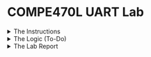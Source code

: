 # COMPE470L UART Lab

<details>
	<summary>The Instructions </summary>


[Professor Ken Arnold's instruction video](https://drive.google.com/file/d/1Q-ztf6lWboTvkhMa8we5UHa06pon7dVH/view)

This assignment is to create two state machine designs in Verilog and demonstrate them on the FPGA board:

1. **Tx:** The simpler of the two. When an 8 bit value is loaded into a register using the 8 DIP switches for the number and a push button for the "load" signal, it shifts the byte out in asynchronous serial format (initially at 9600 bits per second, later at an arbitrary, programmable data rate).  That begins with a start bit (0), followed by the 8 data bits LSB first, and a stop (1) bit.

2. Rx: The tough one, receiving a byte in the format above and displaying it using the LEDs. Your Rx will have to detect the start bit, with 1/2 bit period to confirm a valid start bit, then sample in the middle of each bit interval shifting each bit into an 8 bit register that drives the 8 LEDs on the IO board.

<details>
	<summary>**Part 1 - Transmit**</summary>
For this specific assignment, in part 1 you must implement a UART that takes paralllel input data from the switches and buttons, and produces a serial output on one of the FPGA output pins.  In order to do that, you must also create a clock with an appropriate frequency to operate the UART from the on-board oscillator connected to the FPGA.  The clock frequency should be higher than the data rate to allow for the requirements for part 2 below, most UARTs use a clock that is 16x the data rate. Capture the serial output data on the scope or logic analyzer abd confirm the serial output data is correct and that the bit period is 1/9600th second long.
	</details>

<details>
	<summary>Part 2 - Receive</summary>
In part 2, you will design a serial to parallel receiver that will receive the asynchronous data from your transmitter in part 1 above, and convert it into an 8 bit parallel word for display on the LEDs on the I/O board.
	</details>

Ultimately, you will be implementing the core subset of transmit/receive functions of a device similar to the SCC2691 serial UART chip in the file listed below, _(Note: no such file was found in the professor's lab instructions.)_ so you should review the transmit buffer empty and receive buffer full status registers of that device.  For full credit, your final UART design should implement the receive buffer full and transmit buffer empty bits. You will need to take the raw FPGA input clock ~~(8MHz for the older version of the board, 50MHz for the newer rev A board that has DIYchips.com written in white letters on the top of the board)~~ _(This instruction was originally written by the teacher with the [FPGADEVS6 board from DIYchips.com](http://diychips.com/fpgadevs6.html) in mind. This project has been implemented instead on the [Digilent Basys 3](https://reference.digilentinc.com/reference/programmable-logic/basys-3/start) which has a single 100 MHz oscillator.)_ and convert that clock into an appropriate clock for your two state machines.
</details>

<details>
	<summary> The Logic (To-Do) </summary>

	![My Original Logic](https://uc1abf78fe64f9ebb980517a3fc7.dl.dropboxusercontent.com/cd/0/get/Acrqs4rf_yU2oDbzewRzjOw8QDTLzinJJJFHfRd5kJGqK--muFy2zPbOb6foDuQ6Ybvxel0HFq_REhbRP-uVDO__RxaKPtF7ZKm2ksaJJq6o45rylfwBIOM9ktfW6IwavFE/file?_download_id=6721779728052737635490905859036659654075933702716381400345204966&_notify_domain=www.dropbox.com&dl=1 "My Original Logic")

  This was my first attempt at figuring out the state machine logic for the transmitter. It had to be revised a bit as issues came up.

	Remember to go back and add the final version of this later.

</details>

<details>
	<summary>The Lab Report </summary>


<details>
	<summary>What Did I Do To Complete the Lab?</summary>
I watched the video on blackboard about UART Tx and then drew out a first version of my state machine logic, as shown in the Logic section above.

Then I started trying to write out a basic state machine code using this. This didn’t really work well, though, and I had to make a lot of changes to get it to even output anything. After all those changes, I got it to output garbage, which was better than nothing. Every time a problem came up, I google searched what might be causing that, got a new problem, google searched, etc.
	</details>

<details>
	<summary>What Challenges Did I Have With This Lab?</summary>
+ I was getting no data output at first, because the board didn’t like the way that I was trying to read the data and then concatenate it with the start and stop bits into a single register titled _transmit._
+ Laptop BSOD’d from trying to synthesize my code. Apparently using Vivado’s internal debugging tools sometimes causes problems for… reasons. Still not sure why they suddenly caused problems when they worked fine for hours before that.
+ Swapped back and forth between for loops and if loops several times, because I was having trouble getting if loops to output anything and I thought that outputting something that seemed like garbage was probably better than outputting nothing. Turns out my if loops were just set up wrong, because I had to use if loops in my final version.
	</details>

<details>
	<summary>What Did I Learn From This Lab?</summary>
* For loops in Verilog
    * Are synthesized by essentially copy/pasting the for loop over and over for every value of , so my 2 nested for loops were essentially making 8*10415 = 83320 statements.
    * do not execute sequentially, so my code was running 83320 iterations of the loop and only outputting the final result
	</details>

</details>

